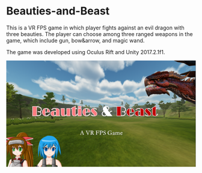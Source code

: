 # Beauties-and-Beast
This is a VR FPS game in which player fights against an evil dragon with three beauties. The player can choose among three ranged weapons in the game, which include gun, bow&arrow, and magic wand.

The game was developed using Oculus Rift and Unity 2017.2.1f1.
<br/>

![Alt text](representative-image.png)

